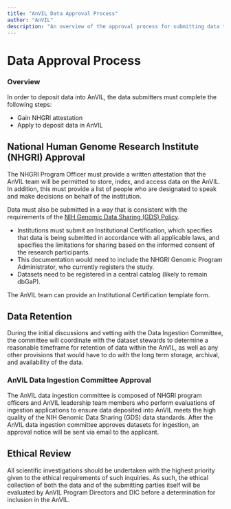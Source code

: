 ```yaml
---
title: "AnVIL Data Approval Process"
author: "AnVIL"
description: "An overview of the approval process for submitting data to AnVIL."
---
```

# Data Approval Process

### Overview
In order to deposit data into AnVIL, the data submitters must complete the following steps:
- Gain NHGRI attestation
- Apply to deposit data in AnVIL

## National Human Genome Research Institute (NHGRI) Approval

The NHGRI Program Officer must provide a written attestation that the AnVIL team will be permitted to store, index, and access data on the AnVIL. In addition, this must provide a list of people who are designated to speak and make decisions on behalf of the institution.

Data must also be submitted in a way that is consistent with the requirements of the [NIH Genomic Data Sharing (GDS) Policy](https://www.genome.gov/about-nhgri/Policies-Guidance/Genomic-Data-Sharing).

- Institutions must submit an Institutional Certification, which specifies that data is being submitted in accordance with all applicable laws, and specifies the limitations for sharing based on the informed consent of the research participants.
- This documentation would need to include the NHGRI Genomic Program Administrator, who currently registers the study.
- Datasets need to be registered in a central catalog (likely to remain dbGaP).

The AnVIL team can provide an Institutional Certification template form.

## Data Retention

During the initial discussions and vetting with the Data Ingestion Committee, the committee will coordinate with the dataset stewards to determine a reasonable timeframe for retention of data within the AnVIL, as well as any other provisions that would have to do with the long term storage, archival, and availability of the data.

### AnVIL Data Ingestion Committee Approval

The AnVIL data ingestion committee is composed of NHGRI program officers and AnVIL leadership team members who perform evaluations of ingestion applications to ensure data deposited into AnVIL meets the high quality of the  NIH Genomic Data Sharing (GDS) data standards. After the AnVIL data ingestion committee approves datasets for ingestion, an approval notice will be sent via email to the applicant.

## Ethical Review

All scientific investigations should be undertaken with the highest priority given to the ethical requirements of such inquiries. As such, the ethical collection of both the data and of the submitting parties itself will be evaluated by AnVIL Program Directors and DIC before a determination for inclusion in the AnVIL. 
